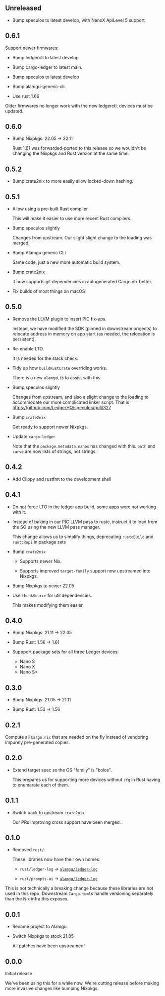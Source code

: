 ## Unreleased

* Bump speculos to latest develop, with NanoX ApiLevel 5 support

## 0.6.1

Support newer firmwares:

* Bump ledgerctl to latest develop

* Bump cargo-ledger to latest main.

* Bump speculos to latest develop

* Bump alamgu-generic-cli.

* Use rust 1.66

Older firmwares no longer work with the new ledgerctl; devices must be updated.

## 0.6.0

* Bump Nixpkgs: 22.05 -> 22.11

  Rust 1.61 was forwarded-ported to this release so we wouldn't be changing the Nixpkgs and Rust version at the same time.

## 0.5.2

* Bump crate2nix to more easily allow locked-down hashing.

## 0.5.1

* Allow using a pre-built Rust compiler

  This will make it easier to use more recent Rust compilers.

* Bump speculos slightly

  Changes from upstream. Our slight slight change to the loading was merged.

* Bump Alamgu generic CLI

  Same code, just a new more automatic build system.

* Bump crate2nix

  It now supports git dependencies in autogenerated Cargo.nix better.

* Fix builds of most things on macOS

## 0.5.0

* Remove the LLVM plugin to insert PIC fix-ups.

  Instead, we have modified the SDK (pinned in downstream projects) to relocate address in memory on app start (as needed, the relocation is persistent).

* Re-enable LTO.

  It is needed for the stack check.

* Tidy up how `buildRustCrate` overriding works.

  There is a new `alamguLib` to assist with this.

* Bump speculos slightly

  Changes from upstream, and also a slight change to the loading to accommodate our more complicated linker script.
  That is https://github.com/LedgerHQ/speculos/pull/327

* Bump `crate2nix`

  Get ready to support newer Nixpkgs.

* Update `cargo-ledger`

  Note that the `package.metadata.nanos` has changed with this.
  `path` and `curve` are now lists of strings, not strings.

## 0.4.2

* Add Clippy and rustfmt to the development shell

## 0.4.1

* Do not force LTO in the ledger app build, some apps were not working with it.

* Instead of baking in our PIC LLVM pass to rustc, instruct it to load from the SO using the new LLVM pass manager.

  This change allows us to simplify things, deprecating `rustcBuild` and `rustcRopi` in package sets

* Bump `crate2nix`

  * Supports newer Nix.

  * Supports improved `target-family` support now upstreamed into Nixpkgs.

* Bump Nixpkgs to newer 22.05

* Use `thunkSource` for util dependencies.

  This makes modifying them easier.

## 0.4.0

* Bump Nixpkgs: 21.11 -> 22.05

* Bump Rust: 1.56 -> 1.61

* Suppport package sets for all three Ledger devices:

  * Nano S
  * Nano X
  * Nano S+

## 0.3.0

* Bump Nixpkgs: 21.05 -> 21.11

* Bump Rust: 1.53 -> 1.56

## 0.2.1

Compute all `Cargo.nix` that are needed on the fly instead of vendoring impurely pre-generated copies.

## 0.2.0

- Extend target spec so the OS "family" is "bolos".

  This prepares us for supporting more devices without `cfg` in Rust having to enumarate each of them.

## 0.1.1

- Switch back to upstream `crate2nix`.

  Our PRs improving cross support have been merged.

## 0.1.0

- Removed `rust/`.

  These libraries now have their own homes:

   - `rust/ledger-log` -> [`alamgu/ledger-log`](https://github.com/alamgu/ledger-log)

   - `rust/prompts-ui` -> [`alamgu/ledger-log`](https://github.com/alamgu/ledger-prompts-ui)

This is not technically a breaking change because these libraries are not used
in this repo. Downstream `Cargo.toml`s handle versioning separately than the
Nix infra this exposes.

## 0.0.1

- Rename project to Alamgu.

- Switch Nixpkgs to stock 21.05

  All patches have been upstreamed!

## 0.0.0

Initial release

We've been using this for a while now.
We're cutting release before making more invasive changes like bumping Nixpkgs.
